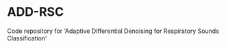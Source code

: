 # ADD-RSC
Code repository for ‘Adaptive Differential Denoising for Respiratory Sounds Classification’

